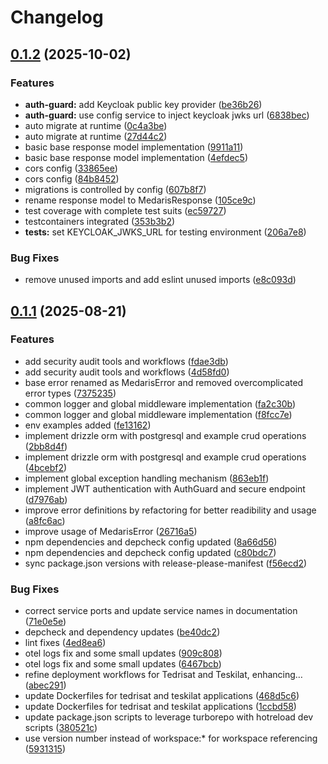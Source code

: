# Changelog

## [0.1.2](https://github.com/amel-tech/madrasah-backend/compare/tedrisat-v0.1.1...tedrisat-v0.1.2) (2025-10-02)


### Features

* **auth-guard:** add Keycloak public key provider ([be36b26](https://github.com/amel-tech/madrasah-backend/commit/be36b2632b8085c76c45092709030833cc5abd8b))
* **auth-guard:** use config service to inject keycloak jwks url ([6838bec](https://github.com/amel-tech/madrasah-backend/commit/6838bec3ca76f07c7b77c56cd80d5c7112b2395d))
* auto migrate at runtime ([0c4a3be](https://github.com/amel-tech/madrasah-backend/commit/0c4a3beb32e11a671ec8e8ef8214924abe9c795d))
* auto migrate at runtime ([27d44c2](https://github.com/amel-tech/madrasah-backend/commit/27d44c2979f6559e649a1b91e202ac6afa73b880))
* basic base response model implementation ([9911a11](https://github.com/amel-tech/madrasah-backend/commit/9911a11d54f1cc05ddfa115957d4c4549d045516))
* basic base response model implementation ([4efdec5](https://github.com/amel-tech/madrasah-backend/commit/4efdec5983432f99a8c5bf74f3cc409913f5aa2e))
* cors config ([33865ee](https://github.com/amel-tech/madrasah-backend/commit/33865eebcabfe125e49f0dbe0f3cde8446413a69))
* cors config ([84b8452](https://github.com/amel-tech/madrasah-backend/commit/84b845226a268df53e1ea7893a10ff3986d00cc4))
* migrations is controlled by config ([607b8f7](https://github.com/amel-tech/madrasah-backend/commit/607b8f7138de321685944d1c0b266f6f62ee8e4e))
* rename response model to MedarisResponse ([105ce9c](https://github.com/amel-tech/madrasah-backend/commit/105ce9cf7f0aa6ba123897c106d220cd93284568))
* test coverage with complete test suits ([ec59727](https://github.com/amel-tech/madrasah-backend/commit/ec597277dd444bc718a18976aed5aa4d0a40d759))
* testcontainers integrated ([353b3b2](https://github.com/amel-tech/madrasah-backend/commit/353b3b2b4c2d44ef6b5a274fd63cf187cc4478af))
* **tests:** set KEYCLOAK_JWKS_URL for testing environment ([206a7e8](https://github.com/amel-tech/madrasah-backend/commit/206a7e80c039e928849557c6ea0910daa941594b))


### Bug Fixes

* remove unused imports and add eslint unused imports ([e8c093d](https://github.com/amel-tech/madrasah-backend/commit/e8c093d6162e8feccdd793cc7ece3d0adb641d41))

## [0.1.1](https://github.com/amel-tech/madrasah-backend/compare/tedrisat-v0.1.0...tedrisat-v0.1.1) (2025-08-21)


### Features

* add security audit tools and workflows ([fdae3db](https://github.com/amel-tech/madrasah-backend/commit/fdae3db2bd25a54f3b8c002b71f2dab1363735d6))
* add security audit tools and workflows ([4d58fd0](https://github.com/amel-tech/madrasah-backend/commit/4d58fd04e28d85855dafc1d3a56489d552f137aa))
* base error renamed as MedarisError and removed overcomplicated error types ([7375235](https://github.com/amel-tech/madrasah-backend/commit/73752354eff1383a997eb415f9c7020c3a8cfb6b))
* common logger and global middleware implementation ([fa2c30b](https://github.com/amel-tech/madrasah-backend/commit/fa2c30bbf9989b6c655732b2fc69a5ccfcda48b9))
* common logger and global middleware implementation ([f8fcc7e](https://github.com/amel-tech/madrasah-backend/commit/f8fcc7e0affa55fd3267d94930b84d57768a00cd))
* env examples added ([fe13162](https://github.com/amel-tech/madrasah-backend/commit/fe13162e80177bb31ffaa555df66ab5191415c4d))
* implement drizzle orm with postgresql and example crud operations ([2bb8d4f](https://github.com/amel-tech/madrasah-backend/commit/2bb8d4fdd85a4a6eca86c845009032d84c935d60))
* implement drizzle orm with postgresql and example crud operations ([4bcebf2](https://github.com/amel-tech/madrasah-backend/commit/4bcebf27a892afb635e05f83ca6d6d8208226730))
* implement global exception handling mechanism ([863eb1f](https://github.com/amel-tech/madrasah-backend/commit/863eb1f3044a4fdf35ecfdbc6096349f38f3d39c))
* implement JWT authentication with AuthGuard and secure endpoint ([d7976ab](https://github.com/amel-tech/madrasah-backend/commit/d7976ab786c2e702cabffcff8b2e2f4f89031d83))
* improve error definitions by refactoring for better readibility and usage ([a8fc6ac](https://github.com/amel-tech/madrasah-backend/commit/a8fc6ac7b8711f1ecc6e83cba1fa873ea26ddec9))
* improve usage of MedarisError ([26716a5](https://github.com/amel-tech/madrasah-backend/commit/26716a5dd9067d7c28ca80390bba3891e68c896e))
* npm dependencies and depcheck config updated ([8a66d56](https://github.com/amel-tech/madrasah-backend/commit/8a66d56a84b46998ea6861fcb1d71140717978f5))
* npm dependencies and depcheck config updated ([c80bdc7](https://github.com/amel-tech/madrasah-backend/commit/c80bdc793baba536f1e42f573d1b29b8b1a76d78))
* sync package.json versions with release-please-manifest ([f56ecd2](https://github.com/amel-tech/madrasah-backend/commit/f56ecd20b016020e3b45000eb64f9534e1c85454))


### Bug Fixes

* correct service ports and update service names in documentation ([71e0e5e](https://github.com/amel-tech/madrasah-backend/commit/71e0e5ec49aef6ead588cca6d2357ca3be66fe59))
* depcheck and dependency updates ([be40dc2](https://github.com/amel-tech/madrasah-backend/commit/be40dc2c356ea9e816da74581d9d6da471df8328))
* lint fixes ([4ed8ea6](https://github.com/amel-tech/madrasah-backend/commit/4ed8ea661e37bf5561c9daa354df144f6b2138a7))
* otel logs fix and some small updates ([909c808](https://github.com/amel-tech/madrasah-backend/commit/909c80872a2dc7b3d105976970795805260d03a9))
* otel logs fix and some small updates ([6467bcb](https://github.com/amel-tech/madrasah-backend/commit/6467bcb30f71058972c12f7ab2ce8a5834b76706))
* refine deployment workflows for Tedrisat and Teskilat, enhancing… ([abec291](https://github.com/amel-tech/madrasah-backend/commit/abec29120f989022fc7ba3447617aa8da8578068))
* update Dockerfiles for tedrisat and teskilat applications ([468d5c6](https://github.com/amel-tech/madrasah-backend/commit/468d5c62d44a115beb1f035d8ef751792f3e7f1c))
* update Dockerfiles for tedrisat and teskilat applications ([1ccbd58](https://github.com/amel-tech/madrasah-backend/commit/1ccbd580205da2a371d952729b3e7f1a21182834))
* update package.json scripts to leverage turborepo with hotreload dev scripts ([380521c](https://github.com/amel-tech/madrasah-backend/commit/380521c71d4512aca5102381a482961088709806))
* use version number instead of workspace:* for workspace referencing ([5931315](https://github.com/amel-tech/madrasah-backend/commit/59313155d1a598dfa7f61b275ffb028198425373))
